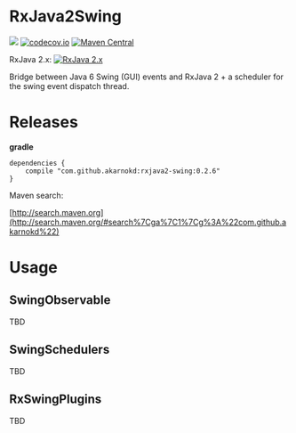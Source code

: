 # RxJava2Swing


<a href='https://travis-ci.org/akarnokd/RxJava2Swing/builds'><img src='https://travis-ci.org/akarnokd/RxJava2Swing.svg?branch=master'></a>
[![codecov.io](http://codecov.io/github/akarnokd/RxJava2Swing/coverage.svg?branch=master)](http://codecov.io/github/akarnokd/RxJava2Swing?branch=master)
[![Maven Central](https://maven-badges.herokuapp.com/maven-central/com.github.akarnokd/rxjava2-swing/badge.svg)](https://maven-badges.herokuapp.com/maven-central/com.github.akarnokd/rxjava2-swing)

RxJava 2.x: [![RxJava 2.x](https://maven-badges.herokuapp.com/maven-central/io.reactivex.rxjava2/rxjava/badge.svg)](https://maven-badges.herokuapp.com/maven-central/io.reactivex.rxjava2/rxjava)

Bridge between Java 6 Swing (GUI) events and RxJava 2 + a scheduler for the swing event dispatch thread.

# Releases


**gradle**

```
dependencies {
    compile "com.github.akarnokd:rxjava2-swing:0.2.6"
}
```


Maven search:

[http://search.maven.org](http://search.maven.org/#search%7Cga%7C1%7Cg%3A%22com.github.akarnokd%22)

# Usage

## SwingObservable

TBD

## SwingSchedulers

TBD

## RxSwingPlugins

TBD